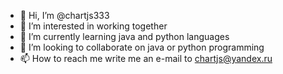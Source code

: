 - 👋 Hi, I’m @chartjs333
- 👀 I’m interested in working together
- 🌱 I’m currently learning java and python languages
- 💞️ I’m looking to collaborate on java or python programming
- 📫 How to reach me write me an e-mail to chartjs@yandex.ru

<!---
chartjs333/chartjs333 is a ✨ special ✨ repository because its `README.md` (this file) appears on your GitHub profile.
You can click the Preview link to take a look at your changes.
--->
